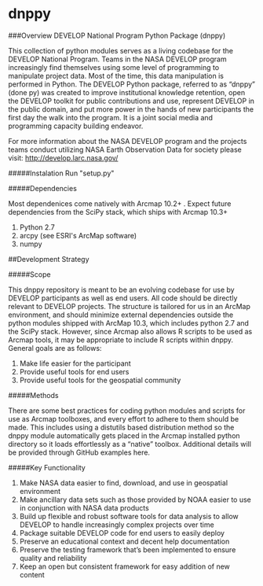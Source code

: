 ﻿# dnppy

###Overview
DEVELOP National Program Python Package (dnppy)

This collection of python modules serves as a living codebase
for the DEVELOP National Program. Teams in the NASA DEVELOP program increasingly 
find themselves using some level of programming to manipulate project data. 
Most of the time, this data manipulation is performed in Python. The DEVELOP 
Python package, referred to as “dnppy” (done py) was created to improve institutional 
knowledge retention, open the DEVELOP toolkit for public contributions and 
use, represent DEVELOP in the public domain, and put more power in the hands 
of new participants the first day the walk into the program. It is a joint 
social media and programming capacity building endeavor.

For more information about the NASA DEVELOP program and the projects teams conduct 
utilizing NASA Earth Observation Data for society please visit: http://develop.larc.nasa.gov/

#####Instalation
Run "setup.py"

#####Dependencies

Most dependenices come natively with Arcmap 10.2+ . Expect future dependencies from the SciPy stack, which ships with Arcmap 10.3+

1. Python 2.7
2. arcpy  (see ESRI's ArcMap software)
3. numpy

##Development Strategy

#####Scope

This dnppy repository is meant to be an evolving codebase for use by DEVELOP participants as well as end users. All code should be directly relevant to DEVELOP projects. The structure is tailored for us in an ArcMap environment, and should minimize external dependencies outside the python modules shipped with ArcMap 10.3, which includes python 2.7 and the SciPy stack. However, since Arcmap also allows R scripts to be used as Arcmap tools, it may be appropriate to include R scripts within dnppy. General goals are as follows:

1. Make life easier for the participant
2. Provide useful tools for end users
3. Provide useful tools for the geospatial community 

#####Methods

There are some best practices for coding python modules and scripts for use as Arcmap toolboxes, and every effort to adhere to them should be made. This includes using a distutils based distribution method so the dnppy module automatically gets placed in the Arcmap installed python directory so it loads effortlessly as a “native” toolbox. Additional details will be provided through GitHub examples here.

#####Key Functionality
1.	Make NASA data easier to find, download, and use in geospatial environment
2.	Make ancillary data sets such as those provided by NOAA easier to use in conjunction with NASA data products
3.	Build up flexible and robust software tools for data analysis to allow DEVELOP to handle increasingly complex projects over time
4.	Package suitable DEVELOP code for end users to easily deploy
5.	Preserve an educational context and decent help documentation
6.	Preserve the testing framework that’s been implemented to ensure quality and reliability
7.	Keep an open but consistent framework for easy addition of new content
